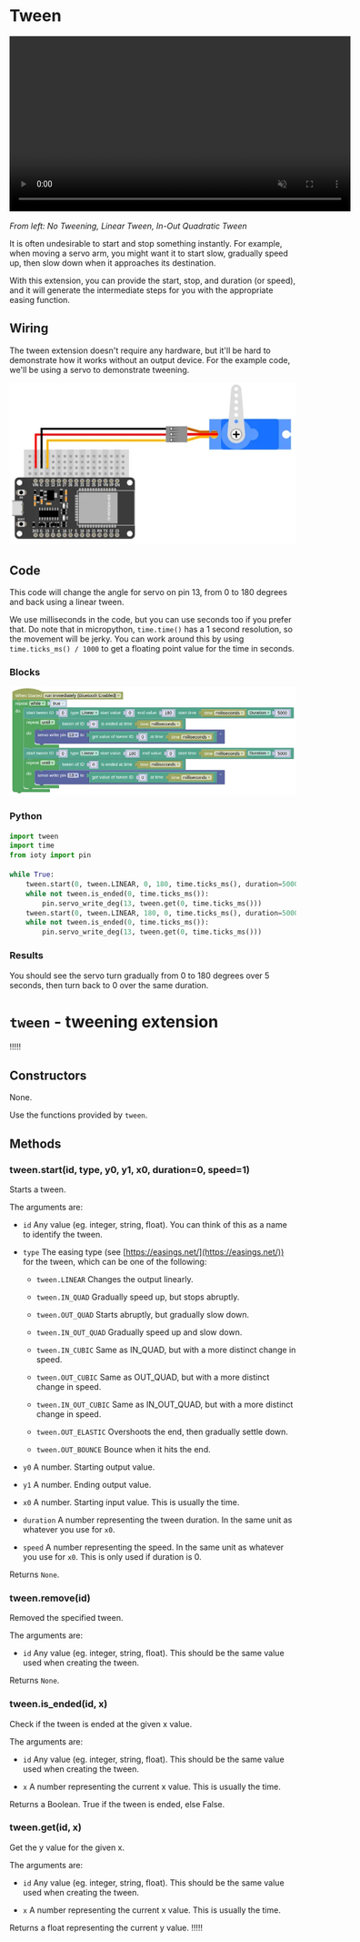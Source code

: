 # Tween

<video width="600" height="308" autoplay loop muted>
    <source src="images/tween_demo.mp4" type="video/mp4">
</video>

*From left: No Tweening, Linear Tween, In-Out Quadratic Tween*

It is often undesirable to start and stop something instantly. For example, when moving a servo arm, you might want it to start slow, gradually speed up, then slow down when it approaches its destination.

With this extension, you can provide the start, stop, and duration (or speed), and it will generate the intermediate steps for you with the appropriate easing function.

## Wiring

The tween extension doesn't require any hardware, but it'll be hard to demonstrate how it works without an output device.
For the example code, we'll be using a servo to demonstrate tweening.

![](images/servoUsbPower.webp)

## Code

This code will change the angle for servo on pin 13, from 0 to 180 degrees and back using a linear tween.

<div class="info">
We use milliseconds in the code, but you can use seconds too if you prefer that. Do note that in micropython, <code>time.time()</code> has a 1 second resolution, so the movement will be jerky. You can work around this by using <code>time.ticks_ms() / 1000</code> to get a floating point value for the time in seconds.
</div>

### Blocks

![](images/tween_blocks.webp)

### Python

```python
import tween
import time
from ioty import pin

while True:
    tween.start(0, tween.LINEAR, 0, 180, time.ticks_ms(), duration=5000)
    while not tween.is_ended(0, time.ticks_ms()):
        pin.servo_write_deg(13, tween.get(0, time.ticks_ms()))
    tween.start(0, tween.LINEAR, 180, 0, time.ticks_ms(), duration=5000)
    while not tween.is_ended(0, time.ticks_ms()):
        pin.servo_write_deg(13, tween.get(0, time.ticks_ms()))
```

### Results

You should see the servo turn gradually from 0 to 180 degrees over 5 seconds, then turn back to 0 over the same duration.

# `tween` - tweening extension

!!!!!
## Constructors

None.

Use the functions provided by `tween`.

## Methods

### tween.start(id, type, y0, y1, x0, duration=0, speed=1)

Starts a tween.

The arguments are:

* `id` Any value (eg. integer, string, float). You can think of this as a name to identify the tween.

* `type` The easing type (see [https://easings.net/](https://easings.net/)) for the tween, which can be one of the following:

    * `tween.LINEAR` Changes the output linearly.

    * `tween.IN_QUAD` Gradually speed up, but stops abruptly.

    * `tween.OUT_QUAD` Starts abruptly, but gradually slow down.

    * `tween.IN_OUT_QUAD` Gradually speed up and slow down.

    * `tween.IN_CUBIC` Same as IN_QUAD, but with a more distinct change in speed.

    * `tween.OUT_CUBIC` Same as OUT_QUAD, but with a more distinct change in speed.

    * `tween.IN_OUT_CUBIC` Same as IN_OUT_QUAD, but with a more distinct change in speed.

    * `tween.OUT_ELASTIC` Overshoots the end, then gradually settle down.

    * `tween.OUT_BOUNCE` Bounce when it hits the end.

* `y0` A number. Starting output value.

* `y1` A number. Ending output value.

* `x0` A number. Starting input value. This is usually the time.

* `duration` A number representing the tween duration. In the same unit as whatever you use for `x0`.

* `speed` A number representing the speed. In the same unit as whatever you use for `x0`. This is only used if duration is 0.

Returns `None`.

### tween.remove(id)

Removed the specified tween.

The arguments are:

* `id` Any value (eg. integer, string, float). This should be the same value used when creating the tween.

Returns `None`.

### tween.is_ended(id, x)

Check if the tween is ended at the given x value.

The arguments are:

* `id` Any value (eg. integer, string, float). This should be the same value used when creating the tween.

* `x` A number representing the current x value. This is usually the time.

Returns a Boolean. True if the tween is ended, else False.

### tween.get(id, x)

Get the y value for the given x.

The arguments are:

* `id` Any value (eg. integer, string, float). This should be the same value used when creating the tween.

* `x` A number representing the current x value. This is usually the time.

Returns a float representing the current y value.
!!!!!